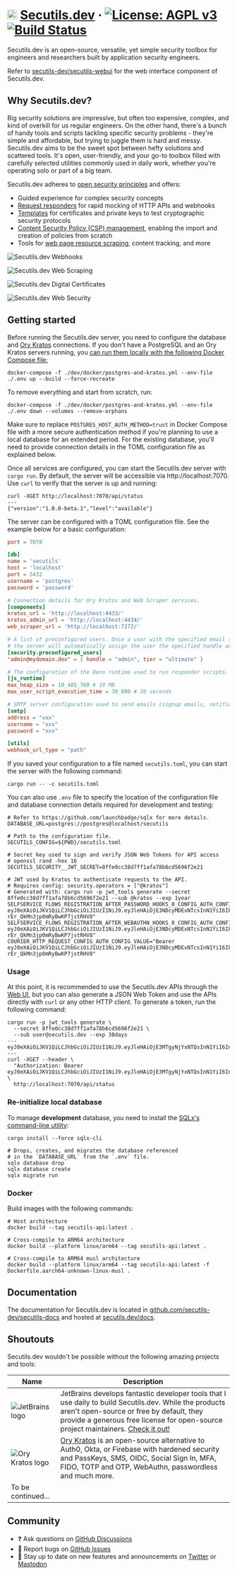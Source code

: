 # <img src="https://raw.githubusercontent.com/secutils-dev/secutils/main/assets/logo/secutils-logo-initials.png" alt="Secutils.dev" width="22"> [Secutils.dev](https://secutils.dev) &middot; [![License: AGPL v3](https://img.shields.io/badge/License-AGPL%20v3-blue.svg)](https://github.com/secutils-dev/secutils/blob/main/LICENSE) [![Build Status](https://github.com/secutils-dev/secutils/actions/workflows/ci.yml/badge.svg)](https://github.com/secutils-dev/secutils/actions)

Secutils.dev is an open-source, versatile, yet simple security toolbox for engineers and researchers built by
application security engineers.

Refer to [secutils-dev/secutils-webui](https://github.com/secutils-dev/secutils-webui) for the web interface component
of Secutils.dev.

## Why Secutils.dev?

Big security solutions are impressive, but often too expensive, complex, and kind of overkill for us regular engineers.
On the other hand, there's a bunch of handy tools and scripts tackling specific security problems - they're simple and
affordable, but trying to juggle them is hard and messy. Secutils.dev aims to be the sweet spot between hefty solutions
and scattered tools. It's open, user-friendly, and your go-to toolbox filled with carefully selected utilities commonly
used in daily work, whether you're operating solo or part of a big team.

Secutils.dev adheres to [open security principles](https://en.wikipedia.org/wiki/Open_security) and offers:

* Guided experience for complex security concepts
* [Request responders](https://secutils.dev/docs/guides/webhooks) for rapid mocking of HTTP APIs and webhooks
* [Templates](https://secutils.dev/docs/guides/digital_certificates) for certificates and private keys to test
  cryptographic security protocols
* [Content Security Policy (CSP) management](https://secutils.dev/docs/guides/web_security/csp), enabling the import and
  creation of policies from scratch
* Tools for [web page resource scraping](https://secutils.dev/docs/guides/web_scraping/resources), content tracking, and
  more

![Secutils.dev Webhooks](https://github.com/secutils-dev/.github/blob/main/profile/webhooks.png?raw=true)

![Secutils.dev Web Scraping](https://github.com/secutils-dev/.github/blob/main/profile/web_scraping.png?raw=true)

![Secutils.dev Digital Certificates](https://github.com/secutils-dev/.github/blob/main/profile/digital_certificates.png?raw=true)

![Secutils.dev Web Security](https://github.com/secutils-dev/.github/blob/main/profile/web_security.png?raw=true)

## Getting started

Before running the Secutils.dev server, you need to configure the database and [Ory Kratos](https://github.com/ory/kratos) connections. If you don't have a PostgreSQL
and an Ory Kratos servers running, you [can run them locally with the following Docker Compose file:](https://docs.docker.com/language/rust/develop/)

```shell
docker-compose -f ./dev/docker/postgres-and-kratos.yml --env-file ./.env up --build --force-recreate
```

To remove everything and start from scratch, run:

```shell
docker-compose -f ./dev/docker/postgres-and-kratos.yml --env-file ./.env down --volumes --remove-orphans
```

Make sure to replace `POSTGRES_HOST_AUTH_METHOD=trust` in Docker Compose file with a more secure authentication method if you're
planning to use a local database for an extended period. For the existing database, you'll need to provide connection details in the
TOML configuration file as explained below.

Once all services are configured, you can start the Secutils.dev server with `cargo run`. By default, the
server will be accessible via http://localhost:7070. Use `curl` to verify that the server is up and running:

```shell
curl -XGET http://localhost:7070/api/status
---
{"version":"1.0.0-beta.1","level":"available"}
```

The server can be configured with a TOML configuration file. See the example below for a basic configuration:

```toml
port = 7070

[db]
name = 'secutils'
host = 'localhost'
port = 5432
username = 'postgres'
password = 'password'

# Connection details for Ory Kratos and Web Scraper services.
[components]
kratos_url = 'http://localhost:4433/'
kratos_admin_url = 'http://localhost:4434/'
web_scraper_url = 'http://localhost:7272/'

# A list of preconfigured users. Once a user with the specified email signs up, 
# the server will automatically assign the user the specified handle and tier.
[security.preconfigured_users]
"admin@mydomain.dev" = { handle = "admin", tier = "ultimate" }

# The configuration of the Deno runtime used to run responder scripts.
[js_runtime]
max_heap_size = 10_485_760 # 10 MB
max_user_script_execution_time = 30_000 # 30 seconds

# SMTP server configuration used to send emails (signup emails, notifications etc.).
[smtp]
address = "xxx"
username = "xxx"
password = "xxx"

[utils]
webhook_url_type = "path"
```

If you saved your configuration to a file named `secutils.toml`, you can start the server with the following command:

```shell
cargo run -- -c secutils.toml
```

You can also use `.env` file to specify the location of the configuration file and database connection details required
for development and testing:

```dotenv
# Refer to https://github.com/launchbadge/sqlx for more details.
DATABASE_URL=postgres://postgres@localhost/secutils

# Path to the configuration file.
SECUTILS_CONFIG=${PWD}/secutils.toml

# Secret key used to sign and verify JSON Web Tokens for API access
# openssl rand -hex 16
SECUTILS_SECURITY__JWT_SECRET=8ffe0cc38d7ff1afa78b6cd5696f2e21

# JWT used by Kratos to authenticate requests to the API.
# Requires config: security.operators = ["@kratos"]
# Generated with: cargo run -p jwt_tools generate --secret 8ffe0cc38d7ff1afa78b6cd5696f2e21 --sub @kratos --exp 1year
SELFSERVICE_FLOWS_REGISTRATION_AFTER_PASSWORD_HOOKS_0_CONFIG_AUTH_CONFIG_VALUE="Bearer eyJ0eXAiOiJKV1QiLCJhbGciOiJIUzI1NiJ9.eyJleHAiOjE3NDcyMDExNTcsInN1YiI6IkBrcmF0b3MifQ.O506N__dZu7ZM6p-rEr_QkMn3jp0mRyBwKP7jstRHV8"
SELFSERVICE_FLOWS_REGISTRATION_AFTER_WEBAUTHN_HOOKS_0_CONFIG_AUTH_CONFIG_VALUE="Bearer eyJ0eXAiOiJKV1QiLCJhbGciOiJIUzI1NiJ9.eyJleHAiOjE3NDcyMDExNTcsInN1YiI6IkBrcmF0b3MifQ.O506N__dZu7ZM6p-rEr_QkMn3jp0mRyBwKP7jstRHV8"
COURIER_HTTP_REQUEST_CONFIG_AUTH_CONFIG_VALUE="Bearer eyJ0eXAiOiJKV1QiLCJhbGciOiJIUzI1NiJ9.eyJleHAiOjE3NDcyMDExNTcsInN1YiI6IkBrcmF0b3MifQ.O506N__dZu7ZM6p-rEr_QkMn3jp0mRyBwKP7jstRHV8"
```

### Usage

At this point, it is recommended to use the Secutils.dev APIs through
the [Web UI](https://github.com/secutils-dev/secutils-webui), but you can also generate a JSON Web Token and use the 
APIs directly with `curl` or any other HTTP client. To generate a token, run the following command:

```shell
cargo run -p jwt_tools generate \
  --secret 8ffe0cc38d7ff1afa78b6cd5696f2e21 \
  --sub user@secutils.dev --exp 30days
---
eyJ0eXAiOiJKV1QiLCJhbGciOiJIUzI1NiJ9.eyJleHAiOjE3MTgyNjYxNTQsInN1YiI6InVzZXJAc2VjdXRpbHMuZGV2In0.e9sHurEyxhonOcR8dVVhmXdAWi287XReMiWUEVZuFwU
---
curl -XGET --header \
  "Authorization: Bearer eyJ0eXAiOiJKV1QiLCJhbGciOiJIUzI1NiJ9.eyJleHAiOjE3MTgyNjYxNTQsInN1YiI6InVzZXJAc2VjdXRpbHMuZGV2In0.e9sHurEyxhonOcR8dVVhmXdAWi287XReMiWUEVZuFwU" \
  http://localhost:7070/api/status
```

### Re-initialize local database

To manage **development** database, you need to install
the [SQLx's command-line utility](https://github.com/launchbadge/sqlx/tree/main/sqlx-cli):

```shell
cargo install --force sqlx-cli

# Drops, creates, and migrates the database referenced
# in the `DATABASE_URL` from the `.env` file.
sqlx database drop
sqlx database create
sqlx migrate run
```

### Docker

Build images with the following commands:

```shell
# Host architecture
docker build --tag secutils-api:latest .

# Cross-compile to ARM64 architecture
docker build --platform linux/arm64 --tag secutils-api:latest .

# Cross-compile to ARM64 musl architecture
docker build --platform linux/arm64 --tag secutils-api:latest -f Dockerfile.aarch64-unknown-linux-musl .
```

## Documentation

The documentation for Secutils.dev is located
in [github.com/secutils-dev/secutils-docs](https://github.com/secutils-dev/secutils-docs/) and hosted
at [secutils.dev/docs](https://secutils.dev/docs).

## Shoutouts

Secutils.dev wouldn't be possible without the following amazing projects and tools:

| Name                                                                                                  | Description                                                                                                                                                                                                                                                               |
|-------------------------------------------------------------------------------------------------------|---------------------------------------------------------------------------------------------------------------------------------------------------------------------------------------------------------------------------------------------------------------------------|
| ![JetBrains logo](https://resources.jetbrains.com/storage/products/company/brand/logos/jetbrains.png) | JetBrains develops fantastic developer tools that I use daily to build Secutils.dev. While the products aren't open-source or free by default, they provide a generous free license for open-source project maintainers. [Check it out!](https://jb.gg/OpenSourceSupport) |
| ![Ory Kratos logo](https://raw.githubusercontent.com/ory/meta/master/static/logos/logo-kratos.svg)    | [Ory Kratos](https://github.com/ory/kratos) is an open-source alternative to Auth0, Okta, or Firebase with hardened security and PassKeys, SMS, OIDC, Social Sign In, MFA, FIDO, TOTP and OTP, WebAuthn, passwordless and much more.                                      |
| To be continued...                                                                                    |                                                                                                                                                                                                                                                                           |

## Community

- ❓ Ask questions on [GitHub Discussions](https://github.com/secutils-dev/secutils/discussions)
- 🐛 Report bugs on [GitHub Issues](https://github.com/secutils-dev/secutils/issues)
- 📣 Stay up to date on new features and announcements on [Twitter](https://twitter.com/secutils)
  or [Mastodon](https://fosstodon.org/@secutils)

